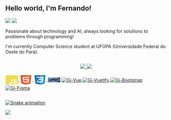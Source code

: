 ## Hello world, I'm Fernando!
 <div> 
  <a href="https://instagram.com/frndocrm" target="_blank"><img src="https://img.shields.io/badge/-Instagram-%23E4405F?style=for-the-badge&logo=instagram&logoColor=white" target="_blank"></a>
  <a href="https://www.linkedin.com/in/fernando-almeida-9bb675173" target="_blank"><img src="https://img.shields.io/badge/-LinkedIn-%230077B5?style=for-the-badge&logo=linkedin&logoColor=white" target="_blank"></a> 
</div>

Passionate about technology and AI, always looking for solutions to problems through programming!

I'm currently Computer Science student at UFOPA (Universidade Federal do Oeste do Pará). 
     
  ##

<div align="center">
  <a href="https://github.com/fernandoadc">
  <img height="150em" src="https://github-readme-stats.vercel.app/api?username=fernandoadc&show_icons=true&theme=dark&include_all_commits=true&count_private=true"/>
  <img height="150em" src="https://github-readme-stats.vercel.app/api/top-langs/?username=fernandoadc&layout=compact&langs_count=7&theme=dark"/>
</div>

<div style="display: inline_block"><br>
  <img align="center" alt="Gi-Js" height="30" width="40" src="https://raw.githubusercontent.com/devicons/devicon/master/icons/javascript/javascript-plain.svg">
 
  <img align="center" alt="Gi-HTML" height="30" width="40" src="https://raw.githubusercontent.com/devicons/devicon/master/icons/html5/html5-original.svg">
  <img align="center" alt="Gi-CSS" height="30" width="40" src="https://raw.githubusercontent.com/devicons/devicon/master/icons/css3/css3-original.svg">
 
  <img align="center" alt="Gi-DotNet" height="30" width="40" src="https://raw.githubusercontent.com/devicons/devicon/master/icons/php/php-original.svg">
  <img align="center" alt="Gi-Vue" height="30" width="40" src="https://cdn.jsdelivr.net/gh/devicons/devicon/icons/python/python-original.svg">
  <img align="center" alt="Gi-Vuetify" height="30" width="40" src="https://cdn.jsdelivr.net/gh/devicons/devicon/icons/java/java-original.svg">
  <img align="center" alt="Gi-Bootstrap" height="30" width="40" src="https://cdn.jsdelivr.net/gh/devicons/devicon/icons/bootstrap/bootstrap-original.svg">
  <img align="center" alt="Gi-Figma" height="30" width="40" src="https://cdn.jsdelivr.net/gh/devicons/devicon/icons/figma/figma-original.svg">
</div>
  
  ##
 
  

  
![Snake animation](https://github.com/nantesgi/nantesgi/blob/output/github-contribution-grid-snake.svg)
 
![](https://komarev.com/ghpvc/?username=fernandoadc&label=📈+You+are+visitor+number&color=green)
